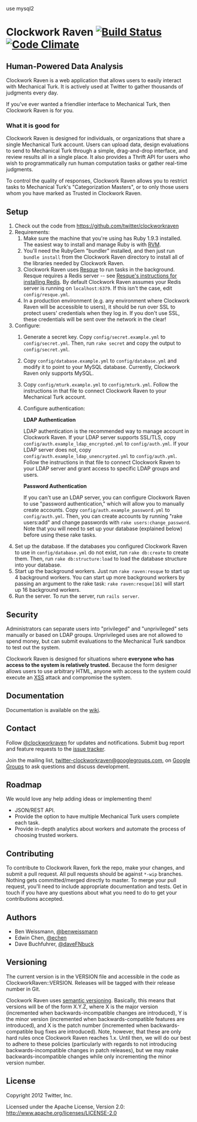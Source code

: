 use mysql2

# Clockwork Raven [![Build Status](https://secure.travis-ci.org/twitter/clockworkraven.png)](http://travis-ci.org/twitter/clockworkraven) [![Code Climate](https://codeclimate.com/badge.png)](https://codeclimate.com/github/twitter/clockworkraven)

## Human-Powered Data Analysis

Clockwork Raven is a web application that allows users to easily interact with Mechanical Turk. It is actively used at Twitter to gather thousands of judgments every day.

If you've ever wanted a friendlier interface to Mechanical Turk, then Clockwork Raven is for you.

### What it is good for

Clockwork Raven is designed for individuals, or organizations that share a
single Mechanical Turk account. Users can upload data, design evaluations to 
send to Mechanical Turk through a simple, drag-and-drop interface, and review 
results all in a single place. It also provides a Thrift API for users who wish
to programmatically run human computation tasks or gather real-time judgments.

To control the quality of responses, Clockwork Raven allows you to restrict
tasks to Mechanical Turk's "Categorization Masters", or to only those users whom 
you have marked as Trusted in Clockwork Raven.

## Setup

1. Check out the code from https://github.com/twitter/clockworkraven
2. Requirements:
    1. Make sure the machine that you're using has Ruby 1.9.3
       installed. The easiest way to install and manage Ruby is with
       [RVM](https://rvm.io/).
    2. You'll need the RubyGem "bundler" installed, and then just run `bundle
       install` from the Clockwork Raven directory to install all of the
       libraries needed by Clockwork Raven.
    3. Clockwork Raven uses [Resque](https://github.com/defunkt/resque/) to run
       tasks in the background. Resque requires a Redis server -- see
       [Resque's instructions for installing Redis](https://github.com/defunkt/resque/#installing-redis).
       By default Clockwork Raven assumes your Redis server is running on
       `localhost:6379`. If this isn't the case, edit `config/resque.yml`.
    4. In a production environment (e.g. any environment where Clockwork
       Raven will be accessible to users), it should be run over SSL to protect
       users' credentials when they log in. If you don't use SSL, these
       credentials will be sent over the network in the clear!
3. Configure:
    1. Generate a secret key. Copy `config/secret.example.yml` to
       `config/secret.yml`. Then, run `rake secret` and copy the output to
       `config/secret.yml`.
    2. Copy `config/database.example.yml` to `config/database.yml` and modify it
       to point to your MySQL database. Currently, Clockwork Raven only supports
       MySQL.
    3. Copy `config/mturk.example.yml` to `config/mturk.yml`. Follow the
       instructions in that file to connect Clockwork Raven to your Mechanical
       Turk account.
    4. Configure authentication:

       **LDAP Authentication**

       LDAP authentication is the recommended way to manage account in Clockwork
       Raven. If your LDAP server supports SSL/TLS, copy
       `config/auth.example_ldap_encrypted.yml` to `config/auth.yml`. If your LDAP
       server does not, copy `config/auth.example_ldap_unencrypted.yml`
       to `config/auth.yml`. Follow the instructions in that file to connect
       Clockwork Raven to your LDAP server and grant access to specific LDAP
       groups and users.

       **Password Authentication**

       If you can't use an LDAP server, you can configure Clockwork Raven to use
       "password authentication," which will allow you to manually create
       accounts. Copy `config/auth.example_password.yml` to `config/auth.yml`. Then,
       you can create accounts by running "rake users:add" and change passwords
       with `rake users:change_password`. Note that you will need to set up your
       database (explained below) before using these rake tasks.
4. Set up the database. If the databases you configured Clockwork Raven to use in
   `config/database.yml` do not exist, run `rake db:create` to create them.
   Then, run `rake db:structure:load` to load the database structure into your
   database.
5. Start up the background workers. Just
   run `rake raven:resque` to start up 4 background workers. You can start
   up more background workers by passing an argument to the rake task:
   `rake raven:resque[16]` will start up 16 background workers.
6. Run the server. To run the server, run `rails server`.

## Security

Administrators can separate users into "privileged" and "unprivileged" sets
manually or based on LDAP groups. Unprivileged uses are not allowed to spend
money, but can submit evaluations to the Mechanical Turk sandbox to test out
the system.

Clockwork Raven is designed for situations where **everyone who has access to
the system is relatively trusted.** Because the form designer allows users to
use arbitrary HTML, anyone with access to the system could execute an
[XSS](http://en.wikipedia.org/wiki/Cross-site_scripting) attack and compromise
the system.

## Documentation

Documentation is available on the
[wiki](https://github.com/twitter/clockworkraven/wiki).

## Contact

Follow [@clockworkraven](https://twitter.com/clockworkraven) for updates and
notifications. Submit bug report and feature requests to the
[issue tracker](https://github.com/twitter/clockworkraven/issues).

Join the mailing list,
[twitter-clockworkraven@googlegroups.com](mailto:twitter-clockworkraven@googlegroups.com),
on
[Google Groups](http://groups.google.com/group/twitter-clockworkraven) to
ask questions and discuss development.

## Roadmap

We would love any help adding ideas or implementing them!

* JSON/REST API.
* Provide the option to have multiple Mechanical Turk users complete each task.
* Provide in-depth analytics about workers and automate the process of choosing
  trusted workers.

## Contributing

To contribute to Clockwork Raven, fork the repo, make your changes, and
submit a pull request. All pull requests should be against `*-wip` branches.
Nothing gets committed/merged directly to master. To merge your pull request,
you'll need to include appropriate documentation and tests. Get in touch if you
have any questions about what you need to do to get your contributions accepted.

## Authors

* Ben Weissmann, [@benweissmann](https://twitter.com/benweissmann)
* Edwin Chen, [@echen](https://twitter.com/echen)
* Dave Buchfuhrer, [@daveFNbuck](https://twitter.com/daveFNbuck)

## Versioning

The current version is in the VERSION file and accessible in the code as
ClockworkRaven::VERSION. Releases will be tagged with their release number in
Git.

Clockwork Raven uses [semantic versioning](http://semver.org). Basically,
this means that versions will be of the form X.Y.Z, where X is the major version
(incremented when backwards-incompatible changes are introduced), Y is the minor
version (incremented when backwards-compatible features are introduced), and X
is the patch number (incremented when backwards-compatible bug fixes are
introduced). Note, however, that these are only hard rules once Clockwork Raven
reaches 1.x. Until then, we will do our best to adhere to these policies
(particularly with regards to not introducing backwards-incompatible changes in
patch releases), but we may make backwards-incompatible changes while only
incrementing the minor version number.

## License

Copyright 2012 Twitter, Inc.

Licensed under the Apache License, Version 2.0: http://www.apache.org/licenses/LICENSE-2.0
